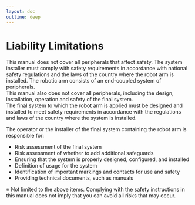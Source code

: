 ```yaml
---
layout: doc
outline: deep
---
```


# Liability Limitations

This manual does not cover all peripherals that affect safety. The system installer must comply with safety requirements in accordance with national safety regulations and the laws of the country where the robot arm is installed. The robotic arm consists of an end-coupled system of peripherals.<br>
This manual also does not cover all peripherals, including the design, installation, operation and safety of the final system.<br>
The final system to which the robot arm is applied must be designed and installed to meet safety requirements in accordance with the regulations and laws of the country where the system is installed.

The operator or the installer of the final system containing the robot arm is responsible for:

- Risk assessment of the final system
- Risk assessment of whether to add additional safeguards
- Ensuring that the system is properly designed, configured, and installed
- Definition of usage for the system
- Identification of important markings and contacts for use and safety
- Providing technical documents, such as manuals

※ Not limited to the above items. Complying with the safety instructions in this manual does not imply that you can avoid all risks that may occur.
